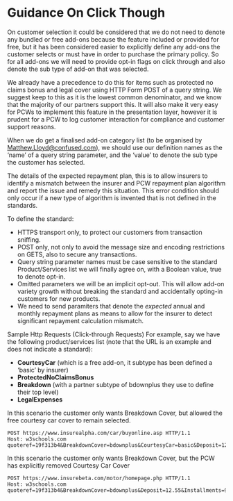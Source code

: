 # Guidance On Click Though

On customer selection it could be considered that we do not need to denote any bundled or free add-ons because the feature included or provided for free, but it has been considered easier to explicitly define any add-ons the customer selects or must have in order to purchase the primary policy. So for all add-ons we will need to provide opt-in flags on click through and also denote the sub type of add-on that was selected. 

We already have a precedence to do this for items such as protected no claims bonus and legal cover using HTTP Form POST of a query string. We suggest keep to this as it is the lowest common denominator, and we know that the majority of our partners support this.
It will also make it very easy for PCWs to implement this feature in the presentation layer, however it is prudent for a PCW to log customer interaction for compliance and customer support reasons. 

When we do get a finalised add-on category list (to be organised by Matthew.Lloyd@confused.com), we should use our definition names as the ‘name’ of a query string parameter, and the ‘value’ to denote the sub type the customer has selected.

The details of the expected repayment plan, this is to allow insurers to identify a mismatch between the insurer and PCW repayment plan algorithm and report the issue and remedy this situation. This error condition should only occur if a new type of algorithm is invented that is not defined in the standards.      

To define the standard:
- HTTPS transport only, to protect our customers from transaction sniffing.
- POST only, not only to avoid the message size and encoding restrictions on GETS, also to secure any transactions.
- Query string parameter names must be case sensitive to the standard Product/Services list we will finally agree on, with a Boolean value, true to denote opt-in.
- Omitted parameters we will be an implicit opt-out. This will allow add-on variety growth without breaking the standard and accidentally opting-in customers for new products.  
- We need to send paramiters that denote the <i>expected</i> annual and monthly repayment plans as means to allow for the insurer to detect significant repayment calculation mismatch.

Sample Http Requests (Click-through Requests)
For example, say we have the following product/services list (note that the URL is an example and does not indicate a standard):

- <b>CourtesyCar</b> (which is a free add-on, it subtype has been defined a ‘basic’ by insurer)
- <b>ProtectedNoClaimsBonus</b>
- <b>Breakdown</b> (with a partner subtype of bdownplus they use to define their top level)
- <b>LegalExpenses</b>


In this scenario the customer only wants Breakdown Cover, but allowed the free courtesy car cover to remain selected.
```
POST https://www.insurealpha.com/car/buyonline.asp HTTP/1.1
Host: w3schools.com
quoteref=19f313b4&BreakdownCover=bdownplus&CourtesyCar=basic&Deposit=12.55&Installments=9&InstallmentAmount=12.55&TotalRepayable=125.50&Total=120 
```

In this scenario the customer only wants Breakdown Cover, but the PCW has explicitly removed Courtesy Car Cover 
```
POST https://www.insurebeta.com/motor/homepage.php HTTP/1.1
Host: w3schools.com
quoteref=19f313b4&BreakdownCover=bdownplus&Deposit=12.55&Installments=9&InstallmentAmount=12.55&TotalRepayable=125.50&Total=120  
```
